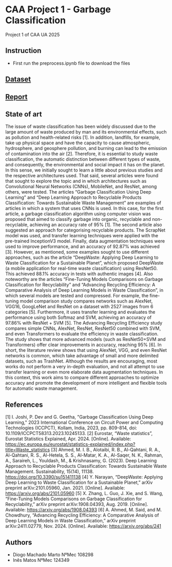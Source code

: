 # CAA Project 1 - Garbage Classification

Project 1 of CAA UA 2025

## Instruction 

- First run the preprocess.ipynb file to download the files

## [Dataset](https://www.kaggle.com/datasets/asdasdasasdas/garbage-classification/code?datasetId=81794&sortBy=voteCount)

## [Report](https://typst.app/project/ro0ldpqhMWggBg9W2F50nf)

## State of art
The issue of waste classification has been widely discussed due to the large amount of waste produced by man and its environmental effects, such as pollution and health-related risks [1]. In addition, landfills, for example, take up physical space and have the capacity to cause atmospheric, hydrosphere, and geosphere pollution, and burning can lead to the emission of contamination into the air [2].
Therefore, it is essential to study waste classification, the automatic distinction between different types of waste, and consequently, the environmental and social impact it has on the planet. In this sense, we initially sought to learn a little about previous studies and the respective architectures used. 
That said, several articles were found that sought to explore the topic and in which architectures such as Convolutional Neural Networks (CNNs), MobileNet, and ResNet, among others, were tested.
The articles “Garbage Classification Using Deep Learning” and “Deep Learning Approach to Recyclable Products Classification: Towards Sustainable Waste Management” are examples of articles in which a system that uses CNNs is used. In this case, for the first article, a garbage classification algorithm using computer vision was proposed that aimed to classify garbage into organic, recyclable and non-recyclable, achieving an accuracy rate of 95% [1]. The second article also suggested an approach for categorising recyclable products. The ScrapNet model was used, and transfer learning techniques were applied with the pre-trained InceptionV3 model. Finally, data augmentation techniques were used to improve performance, and an accuracy of 92.87% was achieved [3].
However, as mentioned, some examples sought to use different approaches, such as the article “DeepWaste: Applying Deep Learning to Waste Classification for a Sustainable Planet”, which proposed DeepWaste (a mobile application for real-time waste classification) using ResNet50. This achieved 88.1% accuracy in tests with authentic images [4]. Also noteworthy are the articles “Fine-Tuning Models Comparisons on Garbage Classification for Recyclability” and “Advancing Recycling Efficiency: A Comparative Analysis of Deep Learning Models in Waste Classification”, in which several models are tested and compressed. For example, the fine-tuning model comparison study compares networks such as AlexNet, VGG16, GoogLeNet and ResNet on a dataset with 2527 images from 6 categories [5]. Furthermore, it uses transfer learning and evaluates the performance using both Softmaz and SVM, achieving an accuracy of 97.86% with ResNet + SVM [5]. The Advancing Recycling Efficiency study compares simple CNNs, AlexNet, ResNet, ResNet50 combined with SVM, and even Transformers to evaluate the efficiency in waste classification. The study shows that more advanced models (such as ResNet50+SVM and Transformers) offer clear improvements in accuracy, reaching 95% [6].
In short, the literature review shows that using AlexNet, VGG, and even ResNet networks is common, which take advantage of small and more delimited datasets, such as TrashNet. Although the results are encouraging, most works do not perform a very in-depth evaluation, and not all attempt to use transfer learning or even more elaborate data augmentation techniques. In this context, this work aims to compare different approaches to optimize accuracy and promote the development of more intelligent and flexible tools for automatic waste management.


## References
[1] I. Joshi, P. Dev and G. Geetha, "Garbage Classification Using Deep Learning," 2023 International Conference on Circuit Power and Computing Technologies (ICCPCT), Kollam, India, 2023, pp. 809-814, doi: 10.1109/ICCPCT58313.2023.10245133.
[2] Eurostar, “Waste statistics”, Eurostat Statistics Explained, Apr. 2024. [Online]. Available: https://ec.europa.eu/eurostat/statistics-explained/index.php?title=Waste_statistics
[3] Ahmed, M. I. B., Alotaibi, R. B., Al-Qahtani, R. A., Al-Qahtani, R. S., Al-Hetela, S. S., Al-Matar, K. A., Al-Saqer, N. K., Rahman, A., Saraireh, L., Youldash, M., & Krishnasamy, G. (2023). Deep Learning Approach to Recyclable Products Classification: Towards Sustainable Waste Management. Sustainability, 15(14), 11138. https://doi.org/10.3390/su151411138
[4] Y. Narayan, “DeepWaste: Applying Deep Learning to Waste Classification for a Sustainable Planet,” arXiv preprint arXiv:2101.05960, Jan. 2021. [Online]. Available: https://arxiv.org/abs/2101.05960
[5] X. Zhang, L. Guo, J. Xie, and S. Wang, “Fine-Tuning Models Comparisons on Garbage Classification for Recyclability,” arXiv preprint arXiv:1908.04393, Aug. 2019. [Online]. Available: https://arxiv.org/abs/1908.04393
[6] A. Ahmed, M. Said, and M. Chowdhury, “Advancing Recycling Efficiency: A Comparative Analysis of Deep Learning Models in Waste Classification,” arXiv preprint arXiv:2411.02779, Nov. 2024. [Online]. Available: https://arxiv.org/abs/241




## Authors

- Diogo Machado Marto NºMec 108298
- Inês Matos NºMec 124349
